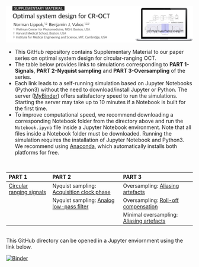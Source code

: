  <img src="readme.png" alt="drawing" width="800"/>
<!--
Norman Lippok<sup>1,2</sup>, Benjamin J. Vakoc<sup>1,2,3</sup> <br>
<i><sub><sup>1</sup>Wellman Center for Photomedicine, Massachusetts General Hospital, Boston, MA 02114, USA<br>
<sup>2</sup>Harvard Medical School, Boston, MA 02115, USA<br>
<sup>3</sup>Institute for Medical Engineering and Science, Massachusetts Institute of Technology, Cambridge, MA 02139, USA </sub>
</i> 
-->

* This GitHub repository contains Supplementary Material to our paper series on optimal system design for circular-ranging OCT. 
* The table below provides links to simulations corresponding to **PART 1-Signals**, **PART 2-Nyquist sampling** and **PART 3-Oversampling** of the series.
* Each link leads to a self-running simulation based on Jupyter Notebooks (Python3) without the need to download/install Jupyter or Python. The server (<a href="https://mybinder.org" target="_blank">MyBinder</a>) offers satisfactory speed to run the simulations. Starting the server may take up to 10 minutes if a Notebook is built for the first time.
* To improve computational speed, we recommend downloading a corresponding Notebook folder from the directory above and run the `Notebook.ipynb` file inside a Jupyter Notebook environment. Note that all files inside a Notebook folder must be downloaded. Running the simulation requires the installation of Jupyter Notebook and Python3. We recommend using <a href="https://www.anaconda.com/products/individual" target="_blank">Anaconda</a>, which automatically installs both platforms for free. 

<br>

| PART 1 | PART 2 | PART 3 |
| :--- | :--- | :--- |
| <a href="https://mybinder.org/v2/gh/nlippok/Notebooks-CR-OCT-Sampling-public/HEAD?urlpath=%2Fvoila%2Frender%2FPart1%2FNotebook.ipynb" target="_blank">Circular ranging signals</a> | Nyquist sampling: <a href="https://mybinder.org/v2/gh/nlippok/Notebooks-CR-OCT-Sampling-public/HEAD?urlpath=%2Fvoila%2Frender%2FPart2%2FPhase%2FNotebook.ipynb" target="_blank">Acquisition clock phase</a> | Oversampling: <a href="https://mybinder.org/v2/gh/nlippok/Notebooks-CR-OCT-Sampling-public/HEAD?urlpath=%2Fvoila%2Frender%2FPart3%2FArtefacts%2FNotebook.ipynb" target="_blank">Aliasing artefacts</a> |
| | Nyquist sampling: <a href="https://mybinder.org/v2/gh/nlippok/Notebooks-CR-OCT-Sampling-public/HEAD?urlpath=%2Fvoila%2Frender%2FPart2%2FSNR%2FNotebook.ipynb" target="_blank">Analog low-pass filter</a> | Oversampling: <a href="https://mybinder.org/v2/gh/nlippok/Notebooks-CR-OCT-Sampling-public/HEAD?urlpath=%2Fvoila%2Frender%2FPart3%2FRoll-off%2FNotebook.ipynb" target="_blank">Roll-off compensation</a> |
| | | Minimal oversampling: <a href="https://mybinder.org/v2/gh/nlippok/Notebooks-CR-OCT-Sampling-public/HEAD?urlpath=%2Fvoila%2Frender%2FPart3%2FMinimal%20oversampling%2FNotebook1.ipynb" target="_blank">Aliasing artefacts</a>| 

<br>
This GitHub directory can be opened in a Jupyter enviornment using the link below.

[![Binder](https://mybinder.org/badge_logo.svg)](https://mybinder.org/v2/gh/nlippok/Notebooks-CR-OCT-Sampling-public/HEAD)

